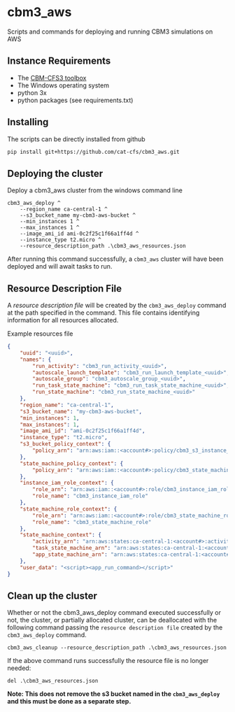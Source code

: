 # cbm3_aws

Scripts and commands for deploying and running CBM3 simulations on AWS

## Instance Requirements

* The [CBM-CFS3 toolbox](https://www.nrcan.gc.ca/climate-change/impacts-adaptations/climate-change-impacts-forests/carbon-accounting/carbon-budget-model/13107)
* The Windows operating system
* python 3x
* python packages (see requirements.txt)

## Installing

The scripts can be directly installed from github

```bash
pip install git+https://github.com/cat-cfs/cbm3_aws.git
```

## Deploying the cluster

Deploy a cbm3_aws cluster from the windows command line

```
cbm3_aws_deploy ^
    --region_name ca-central-1 ^
    --s3_bucket_name my-cbm3-aws-bucket ^
    --min_instances 1 ^
    --max_instances 1 ^
    --image_ami_id ami-0c2f25c1f66a1ff4d ^
    --instance_type t2.micro ^
    --resource_description_path .\cbm3_aws_resources.json
```

After running this command successfully, a `cbm3_aws` cluster will have been deployed and will await tasks to run.

## Resource Description File

A *resource description file* will be created by the `cbm3_aws_deploy` command at the path specified in the command. This file contains identifying information for all resources allocated.

Example resources file

```json
{
    "uuid": "<uuid>",
    "names": {
        "run_activity": "cbm3_run_activity_<uuid>",
        "autoscale_launch_template": "cbm3_run_launch_template_<uuid>",
        "autoscale_group": "cbm3_autoscale_group_<uuid>",
        "run_task_state_machine": "cbm3_run_task_state_machine_<uuid>",
        "run_state_machine": "cbm3_run_state_machine_<uuid>"
    },
    "region_name": "ca-central-1",
    "s3_bucket_name": "my-cbm3-aws-bucket",
    "min_instances": 1,
    "max_instances": 1,
    "image_ami_id": "ami-0c2f25c1f66a1ff4d",
    "instance_type": "t2.micro",
    "s3_bucket_policy_context": {
        "policy_arn": "arn:aws:iam::<account#>:policy/cbm3_s3_instance_policy"
    },
    "state_machine_policy_context": {
        "policy_arn": "arn:aws:iam::<account#>:policy/cbm3_state_machine_policy"
    },
    "instance_iam_role_context": {
        "role_arn": "arn:aws:iam::<account#>:role/cbm3_instance_iam_role",
        "role_name": "cbm3_instance_iam_role"
    },
    "state_machine_role_context": {
        "role_arn": "arn:aws:iam::<account#>:role/cbm3_state_machine_role",
        "role_name": "cbm3_state_machine_role"
    },
    "state_machine_context": {
        "activity_arn": "arn:aws:states:ca-central-1:<account#>:activity:cbm3_run_activity_<uuid>",
        "task_state_machine_arn": "arn:aws:states:ca-central-1:<account#>:stateMachine:cbm3_run_task_state_machine_<uuid>",
        "app_state_machine_arn": "arn:aws:states:ca-central-1:<account#>:stateMachine:cbm3_run_state_machine_<uuid>"
    },
    "user_data": "<script><app_run_command></script>"
}
```



## Clean up the cluster

Whether or not the cbm3_aws_deploy command executed successfully or not, the cluster, or partially allocated cluster, can be deallocated with the following command passing the `resource description file` created by the `cbm3_aws_deploy` command.

```
cbm3_aws_cleanup --resource_description_path .\cbm3_aws_resources.json
```

If the above command runs successfully the resource file is no longer needed:

```
del .\cbm3_aws_resources.json
```

**Note: This does not remove the s3 bucket named in the  `cbm3_aws_deploy` and this must be done as a separate step.**
